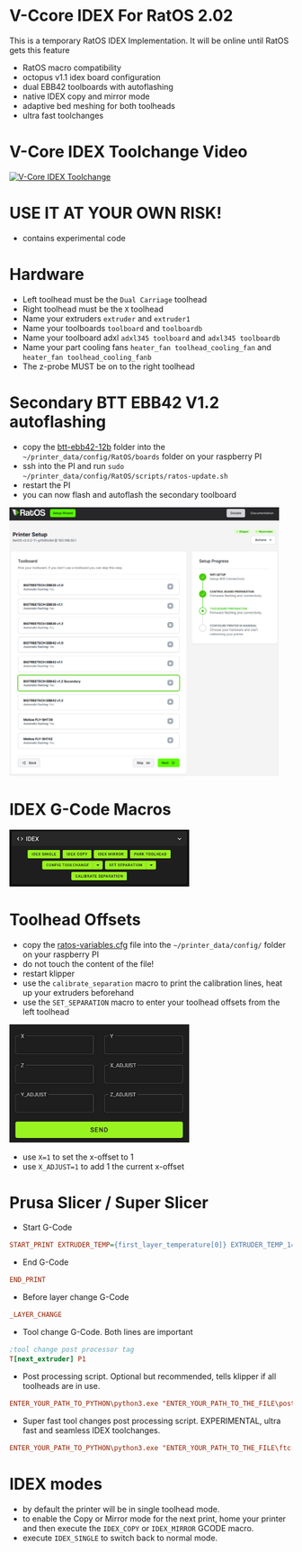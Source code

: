 # V-Ccore IDEX For RatOS 2.02
This is a temporary RatOS IDEX Implementation. It will be online until RatOS gets this feature
- RatOS macro compatibility 
- octopus v1.1 idex board configuration 
- dual EBB42 toolboards with autoflashing
- native IDEX copy and mirror mode 
- adaptive bed meshing for both toolheads
- ultra fast toolchanges

# V-Core IDEX Toolchange Video
[![V-Core IDEX Toolchange](https://img.youtube.com/vi/lKBVmPfxjEk/maxresdefault.jpg)](https://youtu.be/lKBVmPfxjEk)

# USE IT AT YOUR OWN RISK!
- contains experimental code

# Hardware
- Left toolhead must be the ```Dual Carriage``` toolhead
- Right toolhead must be the ```X``` toolhead
- Name your extruders ```extruder``` and ```extruder1```
- Name your toolboards ```toolboard``` and ```toolboardb```
- Name your toolboard adxl ```adxl345 toolboard``` and ```adxl345 toolboardb```
- Name your part cooling fans ```heater_fan toolhead_cooling_fan``` and ```heater_fan toolhead_cooling_fanb```
- The z-probe MUST be on to the right toolhead

# Secondary BTT EBB42 V1.2 autoflashing
- copy the [btt-ebb42-12b](/klipper_config/RatOS/boards) folder into the ```~/printer_data/config/RatOS/boards``` folder on your raspberry PI
- ssh into the PI and run `sudo ~/printer_data/config/RatOS/scripts/ratos-update.sh`
- restart the PI
- you can now flash and autoflash the secondary toolboard

<img src="gfx/ebb42_autoflash.jpg" alt="" width="480"/>

# IDEX G-Code Macros
<img src="gfx/macros.jpg" alt="" width="320"/>

# Toolhead Offsets
- copy the [ratos-variables.cfg](/klipper_config/ratos-variables.cfg) file into the ```~/printer_data/config/``` folder on your raspberry PI
- do not touch the content of the file!
- restart klipper
- use the `calibrate_separation` macro to print the calibration lines, heat up your extruders beforehand
- use the `SET_SEPARATION` macro to enter your toolhead offsets from the left toolhead

<img src="gfx/set_separation.jpg" alt="" width="320"/>

- use `X=1` to set the x-offset to 1
- use `X_ADJUST=1` to add 1 the current x-offset


# Prusa Slicer / Super Slicer

- Start G-Code
```ini
START_PRINT EXTRUDER_TEMP={first_layer_temperature[0]} EXTRUDER_TEMP_1={first_layer_temperature[1]} EXTRUDER_OTHER_LAYER_TEMP={temperature[0]} EXTRUDER_OTHER_LAYER_TEMP_1={temperature[1]} BED_TEMP=[first_layer_bed_temperature] X0={first_layer_print_min[0]} Y0={first_layer_print_min[1]} X1={first_layer_print_max[0]} Y1={first_layer_print_max[1]} INITIAL_TOOL={initial_tool}
```

- End G-Code
```ini
END_PRINT
```

- Before layer change G-Code
```ini
_LAYER_CHANGE
```

- Tool change G-Code. 
Both lines are important
```ini
;tool change post processor tag
T[next_extruder] P1
```

- Post processing script. 
Optional but recommended, tells klipper if all toolheads are in use.
```ini
ENTER_YOUR_PATH_TO_PYTHON\python3.exe "ENTER_YOUR_PATH_TO_THE_FILE\postprocessor.py"
```

- Super fast tool changes post processing script. 
EXPERIMENTAL, ultra fast and seamless IDEX toolchanges. 
```ini
ENTER_YOUR_PATH_TO_PYTHON\python3.exe "ENTER_YOUR_PATH_TO_THE_FILE\ftc.py"
```

# IDEX modes
- by default the printer will be in single toolhead mode.
- to enable the Copy or Mirror mode for the next print, home your printer and then execute the ```IDEX_COPY``` or ```IDEX_MIRROR``` GCODE macro.
- execute ```IDEX_SINGLE``` to switch back to normal mode.
